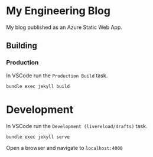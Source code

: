 # My Engineering Blog

My blog published as an Azure Static Web App.

## Building

### Production

In VSCode run the `Production Build` task.

```
bundle exec jekyll build
```

# Development

In VSCode run the `Development (livereload/drafts)` task.

```
bundle exec jekyll serve
```

Open a browser and navigate to `localhost:4000`

